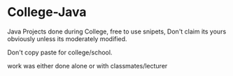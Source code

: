 # College-Java
Java Projects done during College, free to use snipets, Don't claim its yours obviously unless its moderately modified.

Don't copy paste for college/school.

work was either done alone or with classmates/lecturer
